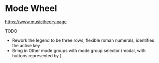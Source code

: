 # Mode Wheel

https://www.musictheory.page

TODO
* Rework the legend to be three rows, flexible roman numerals, identifies the active key
* Bring in Other mode groups with mode group selector (modal, with buttons represented by )
